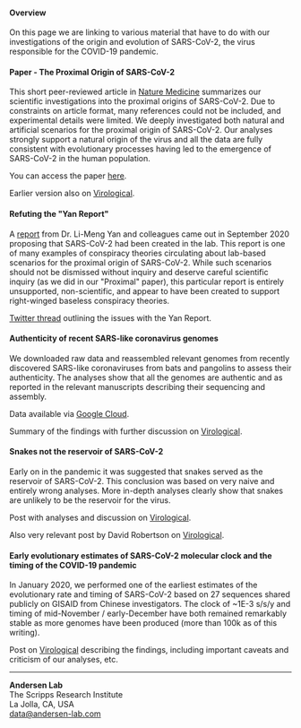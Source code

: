 #### Overview
On this page we are linking to various material that have to do with our investigations of the origin and evolution of SARS-CoV-2, the virus responsible for the COVID-19 pandemic.

#### Paper - The Proximal Origin of SARS-CoV-2
This short peer-reviewed article in [Nature Medicine](https://www.nature.com/articles/s41591-020-0820-9) summarizes our scientific investigations into the proximal origins of SARS-CoV-2. Due to constraints on article format, many references could not be included, and experimental details were limited. We deeply investigated both natural and artificial scenarios for the proximal origin of SARS-CoV-2. Our analyses strongly support a natural origin of the virus and all the data are fully consistent with evolutionary processes having led to the emergence of SARS-CoV-2 in the human population.

You can access the paper [here](https://andersen-lab.com/papers/andersen-et-al-nature-medicine-2020/).

Earlier version also on [Virological](https://virological.org/t/the-proximal-origin-of-sars-cov-2/398).

#### Refuting the "Yan Report"
A [report](https://zenodo.org/record/4028830#.X1922Wj0nIW) from Dr. Li-Meng Yan and colleagues came out in September 2020 proposing that SARS-CoV-2 had been created in the lab. This report is one of many examples of conspiracy theories circulating about lab-based scenarios for the proximal origin of SARS-CoV-2. While such scenarios should not be dismissed without inquiry and deserve careful scientific inquiry (as we did in our "Proximal" paper), this particular report is entirely unsupported, non-scientific, and appear to have been created to support right-winged baseless conspiracy theories.

[Twitter thread](https://twitter.com/K_G_Andersen/status/1306037072914866178?s=20) outlining the issues with the Yan Report.


#### Authenticity of recent SARS-like coronavirus genomes
We downloaded raw data and reassembled relevant genomes from recently discovered SARS-like coronaviruses from bats and pangolins to assess their authenticity. The analyses show that all the genomes are authentic and as reported in the relevant manuscripts describing their sequencing and assembly.

Data available via [Google Cloud](https://console.cloud.google.com/storage/browser/andersen-lab_project_sars2-proximal-origins;tab=objects?forceOnBucketsSortingFiltering=false&project=andersen-lab-primary&prefix=&forceOnObjectsSortingFiltering=false).

Summary of the findings with further discussion on [Virological](https://virological.org/t/on-the-veracity-of-ratg13/551).

#### Snakes not the reservoir of SARS-CoV-2
Early on in the pandemic it was suggested that snakes served as the reservoir of SARS-CoV-2. This conclusion was based on very naive and entirely wrong analyses. More in-depth analyses clearly show that snakes are unlikely to be the reservoir for the virus.

Post with analyses and discussion on [Virological](https://virological.org/t/ncov-2019-codon-usage-and-reservoir-not-snakes-v2/339).

Also very relevant post by David Robertson on [Virological](https://virological.org/t/ncovs-relationship-to-bat-coronaviruses-recombination-signals-no-snakes-no-evidence-the-2019-ncov-lineage-is-recombinant/331).

#### Early evolutionary estimates of SARS-CoV-2 molecular clock and the timing of the COVID-19 pandemic
In January 2020, we performed one of the earliest estimates of the evolutionary rate and timing of SARS-CoV-2 based on 27 sequences shared publicly on GISAID from Chinese investigators. The clock of ~1E-3 s/s/y and timing of mid-November / early-December have both remained remarkably stable as more genomes have been produced (more than 100k as of this writing).

Post on [Virological](https://virological.org/t/clock-and-tmrca-based-on-27-genomes/347) describing the findings, including important caveats and criticism of our analyses, etc.

---
**Andersen Lab**  
The Scripps Research Institute  
La Jolla, CA, USA  
[data@andersen-lab.com](mailto:data@andersen-lab.com)
